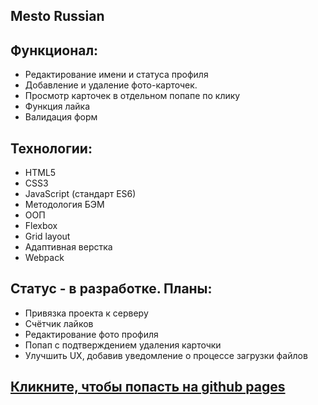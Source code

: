 ## Mesto Russian  

## Функционал: 
* Редактирование имени и статуса профиля 
* Добавление и удаление фото-карточек. 
* Просмотр карточек в отдельном попапе по клику  
* Функция лайка
* Валидация форм

## Технологии:
* HTML5
* CSS3
* JavaScript (стандарт ES6)
* Методология БЭМ
* ООП
* Flexbox  
* Grid layout  
* Адаптивная верстка
* Webpack

## Статус - в разработке. Планы:
* Привязка проекта к серверу
* Счётчик лайков
* Редактирование фото профиля
* Попап с подтверждением удаления карточки
* Улучшить UX, добавив уведомление о процессе загрузки файлов

## [Кликните, чтобы попасть на github pages](https://dizzer0.github.io/mesto/)  

